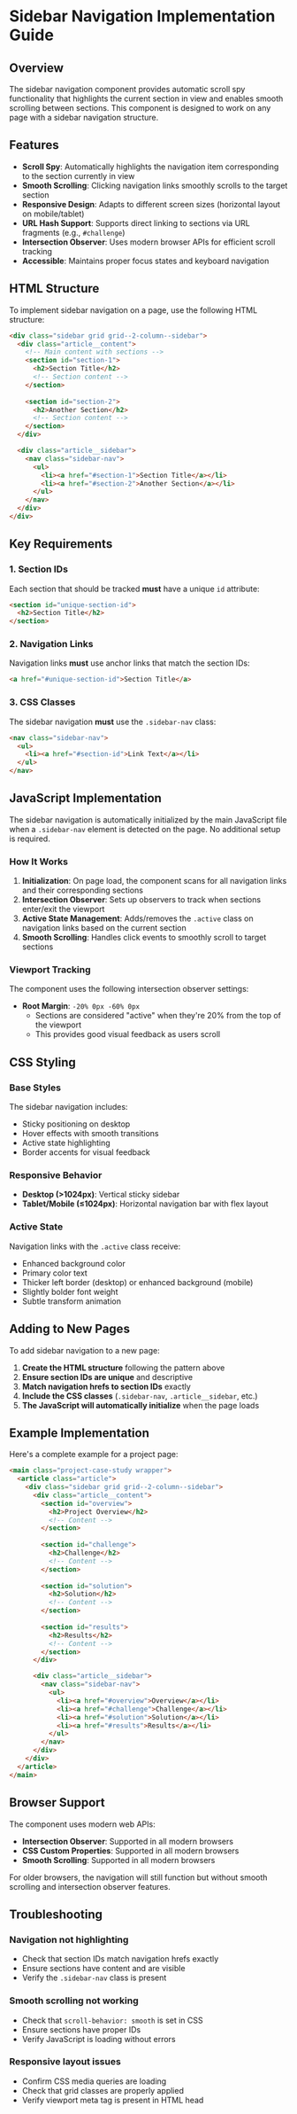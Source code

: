 # Sidebar Navigation Implementation Guide

## Overview

The sidebar navigation component provides automatic scroll spy functionality that highlights the current section in view and enables smooth scrolling between sections. This component is designed to work on any page with a sidebar navigation structure.

## Features

- **Scroll Spy**: Automatically highlights the navigation item corresponding to the section currently in view
- **Smooth Scrolling**: Clicking navigation links smoothly scrolls to the target section
- **Responsive Design**: Adapts to different screen sizes (horizontal layout on mobile/tablet)
- **URL Hash Support**: Supports direct linking to sections via URL fragments (e.g., `#challenge`)
- **Intersection Observer**: Uses modern browser APIs for efficient scroll tracking
- **Accessible**: Maintains proper focus states and keyboard navigation

## HTML Structure

To implement sidebar navigation on a page, use the following HTML structure:

```html
<div class="sidebar grid grid--2-column--sidebar">
  <div class="article__content">
    <!-- Main content with sections -->
    <section id="section-1">
      <h2>Section Title</h2>
      <!-- Section content -->
    </section>
    
    <section id="section-2">
      <h2>Another Section</h2>
      <!-- Section content -->
    </section>
  </div>

  <div class="article__sidebar">
    <nav class="sidebar-nav">
      <ul>
        <li><a href="#section-1">Section Title</a></li>
        <li><a href="#section-2">Another Section</a></li>
      </ul>
    </nav>
  </div>
</div>
```

## Key Requirements

### 1. Section IDs

Each section that should be tracked **must** have a unique `id` attribute:

```html
<section id="unique-section-id">
  <h2>Section Title</h2>
</section>
```

### 2. Navigation Links

Navigation links **must** use anchor links that match the section IDs:

```html
<a href="#unique-section-id">Section Title</a>
```

### 3. CSS Classes

The sidebar navigation **must** use the `.sidebar-nav` class:

```html
<nav class="sidebar-nav">
  <ul>
    <li><a href="#section-id">Link Text</a></li>
  </ul>
</nav>
```

## JavaScript Implementation

The sidebar navigation is automatically initialized by the main JavaScript file when a `.sidebar-nav` element is detected on the page. No additional setup is required.

### How It Works

1. **Initialization**: On page load, the component scans for all navigation links and their corresponding sections
2. **Intersection Observer**: Sets up observers to track when sections enter/exit the viewport
3. **Active State Management**: Adds/removes the `.active` class on navigation links based on the current section
4. **Smooth Scrolling**: Handles click events to smoothly scroll to target sections

### Viewport Tracking

The component uses the following intersection observer settings:

- **Root Margin**: `-20% 0px -60% 0px`
  - Sections are considered "active" when they're 20% from the top of the viewport
  - This provides good visual feedback as users scroll

## CSS Styling

### Base Styles

The sidebar navigation includes:

- Sticky positioning on desktop
- Hover effects with smooth transitions
- Active state highlighting
- Border accents for visual feedback

### Responsive Behavior

- **Desktop (>1024px)**: Vertical sticky sidebar
- **Tablet/Mobile (≤1024px)**: Horizontal navigation bar with flex layout

### Active State

Navigation links with the `.active` class receive:

- Enhanced background color
- Primary color text
- Thicker left border (desktop) or enhanced background (mobile)
- Slightly bolder font weight
- Subtle transform animation

## Adding to New Pages

To add sidebar navigation to a new page:

1. **Create the HTML structure** following the pattern above
2. **Ensure section IDs are unique** and descriptive
3. **Match navigation hrefs to section IDs** exactly
4. **Include the CSS classes** (`.sidebar-nav`, `.article__sidebar`, etc.)
5. **The JavaScript will automatically initialize** when the page loads

## Example Implementation

Here's a complete example for a project page:

```html
<main class="project-case-study wrapper">
  <article class="article">
    <div class="sidebar grid grid--2-column--sidebar">
      <div class="article__content">
        <section id="overview">
          <h2>Project Overview</h2>
          <!-- Content -->
        </section>
        
        <section id="challenge">
          <h2>Challenge</h2>
          <!-- Content -->
        </section>
        
        <section id="solution">
          <h2>Solution</h2>
          <!-- Content -->
        </section>
        
        <section id="results">
          <h2>Results</h2>
          <!-- Content -->
        </section>
      </div>

      <div class="article__sidebar">
        <nav class="sidebar-nav">
          <ul>
            <li><a href="#overview">Overview</a></li>
            <li><a href="#challenge">Challenge</a></li>
            <li><a href="#solution">Solution</a></li>
            <li><a href="#results">Results</a></li>
          </ul>
        </nav>
      </div>
    </div>
  </article>
</main>
```

## Browser Support

The component uses modern web APIs:

- **Intersection Observer**: Supported in all modern browsers
- **CSS Custom Properties**: Supported in all modern browsers
- **Smooth Scrolling**: Supported in all modern browsers

For older browsers, the navigation will still function but without smooth scrolling and intersection observer features.

## Troubleshooting

### Navigation not highlighting

- Check that section IDs match navigation hrefs exactly
- Ensure sections have content and are visible
- Verify the `.sidebar-nav` class is present

### Smooth scrolling not working

- Check that `scroll-behavior: smooth` is set in CSS
- Ensure sections have proper IDs
- Verify JavaScript is loading without errors

### Responsive layout issues

- Confirm CSS media queries are loading
- Check that grid classes are properly applied
- Verify viewport meta tag is present in HTML head
